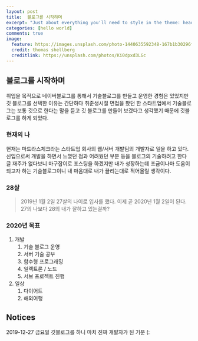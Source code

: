 ```yaml
---
layout: post
title:  블로그를 시작하며
excerpt: "Just about everything you'll need to style in the theme: headings, paragraphs, blockquotes, tables, code blocks, and more."
categories: [hello world]
comments: true
image:
  feature: https://images.unsplash.com/photo-1440635592348-167b1b30296f?crop=entropy&dpr=2&fit=crop&fm=jpg&h=475&ixjsv=2.1.0&ixlib=rb-0.3.5&q=50&w=1250
  credit: thomas shellberg
  creditlink: https://unsplash.com/photos/Ki0dpxd3LGc
---
```


## 블로그를 시작하며

취업을 목적으로 네이버블로그를 통해서 기술블로그를 만들고 운영한 경험은 있었지만 
깃 블로그를 선택한 이유는 간단하다 
취준생시절 면접을 봤던 한 스타트업에서 기술블로그는 보통 깃으로 한다는 말을 듣고
깃 블로그를 만들어 보겠다고 생각했기 때문에 깃블로그를 하게 되었다.

### 현재의 나

현재는 마드라스체크라는 스타트업 회사의 웹/서버 개발팀의 개발자로 일을 하고 있다.
신입으로써 개발을 하면서 느꼈던 점과 어려웠던 부분 등을 블로그의 기술하려고 한다
글 재주가 없다보니 마구잡이로 포스팅을 하겠지만 내가 성장하는데 조금이나마 도움이 되고자 하는 기술블로그이니 내 마음대로 내가 끌리는대로 적어올릴 생각이다.

### 28살

> 2019년 1월 2일 27살의 나이로 입사를 했다.
이제 곧 2020년 1월 2일이 된다. 
27의 나보다 28의 내가 잘하고 있는걸까?

### 2020년 목표

1. 개발
   1. 기술 블로그 운영
   2. 서버 기술 공부
   3. 함수형 프로그래밍
   4. 일렉트론 / 노드
   5. 서브 프로젝트 진행
2. 일상
   1. 다이어트
   2. 해외여행 

## Notices

2019-12-27 금요일
깃블로그를 하니 마치 진짜 개발자가 된 기분 (: